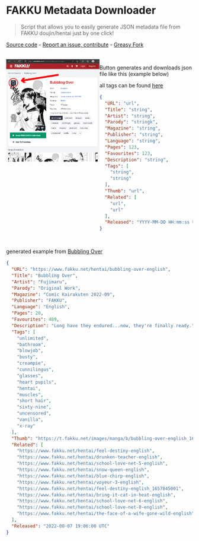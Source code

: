 # FAKKU Metadata Downloader
> Script that allows you to easily generate JSON metadata file from FAKKU doujin/hentai just by one click!

[Source code](https://github.com/TeeXX/FAKKU-Metadata-Downloader) - [Report an issue, contribute](https://github.com/TeeXX/FAKKU-Metadata-Downloader/issues) - [Greasy Fork](https://greasyfork.org/en/scripts/449932-fakku-doujin-metadata-json-generator)

</br>

<img src="https://raw.githubusercontent.com/TeeXX/FAKKU-Metadata-Downloader/master/Fakku_metadata_downloader_demo.png" align="left" width="50%"/>

Button generates and downloads json file like this (example below)

all tags can be found [here](https://www.fakku.net/tags)

```json
{
  "URL": "url",
  "Title": "string",
  "Artist": "string",
  "Parody": "stringk",
  "Magazine": "string",
  "Publisher": "string",
  "Language": "string",
  "Pages": 123,
  "Favourites": 123,
  "Description": "string",
  "Tags": [
    "string",
    "string"
  ],
  "Thumb": "url",
  "Related": [
    "url",
    "url"
  ],
  "Released": "YYYY-MM-DD HH:mm:ss UTC"
}
```

<br clear="left"/>

generated example from [Bubbling Over](https://www.fakku.net/hentai/bubbling-over-english)

```json
{
  "URL": "https://www.fakku.net/hentai/bubbling-over-english",
  "Title": "Bubbling Over",
  "Artist": "Fujimaru",
  "Parody": "Original Work",
  "Magazine": "Comic Kairakuten 2022-09",
  "Publisher": "FAKKU",
  "Language": "English",
  "Pages": 20,
  "Favourites": 489,
  "Description": "Long have they endured...now, they're finally ready.",
  "Tags": [
    "unlimited",
    "bathroom",
    "blowjob",
    "busty",
    "creampie",
    "cunnilingus",
    "glasses",
    "heart pupils",
    "hentai",
    "muscles",
    "short hair",
    "sixty-nine",
    "uncensored",
    "vanilla",
    "x-ray"
  ],
  "Thumb": "https://t.fakku.net/images/manga/b/bubbling-over-english_1659739951/thumbs/002.thumb.jpg",
  "Related": [
    "https://www.fakku.net/hentai/feel-destiny-english",
    "https://www.fakku.net/hentai/drunken-teacher-english",
    "https://www.fakku.net/hentai/school-love-net-5-english",
    "https://www.fakku.net/hentai/snow-queen-english",
    "https://www.fakku.net/hentai/blue-chirp-english",
    "https://www.fakku.net/hentai/voyeur-3-english",
    "https://www.fakku.net/hentai/feel-destiny-english_1657845001",
    "https://www.fakku.net/hentai/bring-it-cat-in-heat-english",
    "https://www.fakku.net/hentai/school-love-net-6-english",
    "https://www.fakku.net/hentai/school-love-net-8-english",
    "https://www.fakku.net/hentai/the-face-of-a-wife-gone-wild-english"
  ],
  "Released": "2022-08-07 19:06:00 UTC"
}
```
